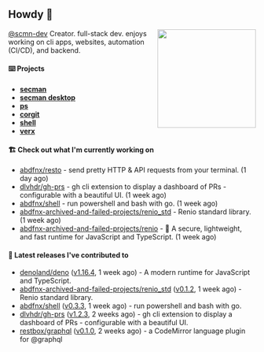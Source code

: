 ## Howdy 👋

<img align="right" src="https://github.com/abdfnx.png" width="200">

[@scmn-dev](https://github.com/scmn-dev) Creator. full-stack dev. enjoys working on cli apps, websites, automation (CI/CD), and backend.

#### ⌨️ Projects

- [**secman**](https://github.com/scmn-dev/secman)
- [**secman desktop**](https://github.com/scmn-dev/desktop)
- [**ps**](https://github.com/scmn-dev/ps)
- [**corgit**](https://github.com/abdfnx/corgit)
- [**shell**](https://github.com/abdfnx/shell)
- [**verx**](https://github.com/abdfnx/verx)

#### 🏗️ Check out what I'm currently working on


- [abdfnx/resto](https://github.com/abdfnx/resto) - send pretty HTTP &amp; API requests from your terminal. (1 day ago)
- [dlvhdr/gh-prs](https://github.com/dlvhdr/gh-prs) - gh cli extension to display a dashboard of PRs - configurable with a beautiful UI. (1 week ago)
- [abdfnx/shell](https://github.com/abdfnx/shell) - run powershell and bash with go. (1 week ago)
- [abdfnx-archived-and-failed-projects/renio_std](https://github.com/abdfnx-archived-and-failed-projects/renio_std) - Renio standard library. (1 week ago)
- [abdfnx-archived-and-failed-projects/renio](https://github.com/abdfnx-archived-and-failed-projects/renio) - 🦑 A secure, lightweight, and fast runtime for JavaScript and TypeScript. (1 week ago)

#### 🔭 Latest releases I've contributed to

- [denoland/deno](https://github.com/denoland/deno) ([v1.16.4](https://github.com/denoland/deno/releases/tag/v1.16.4), 1 week ago) - A modern runtime for JavaScript and TypeScript.
- [abdfnx-archived-and-failed-projects/renio_std](https://github.com/abdfnx-archived-and-failed-projects/renio_std) ([v0.1.2](https://github.com/abdfnx-archived-and-failed-projects/renio_std/releases/tag/v0.1.2), 1 week ago) - Renio standard library.
- [abdfnx/shell](https://github.com/abdfnx/shell) ([v0.3.3](https://github.com/abdfnx/shell/releases/tag/v0.3.3), 1 week ago) - run powershell and bash with go.
- [dlvhdr/gh-prs](https://github.com/dlvhdr/gh-prs) ([v1.2.3](https://github.com/dlvhdr/gh-prs/releases/tag/v1.2.3), 2 weeks ago) - gh cli extension to display a dashboard of PRs - configurable with a beautiful UI.
- [restbox/graphql](https://github.com/restbox/graphql) ([v0.1.0](https://github.com/restbox/graphql/releases/tag/v0.1.0), 2 weeks ago) - a CodeMirror language plugin for @graphql
